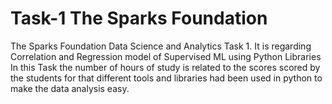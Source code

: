# Task-1 The Sparks Foundation
 The Sparks Foundation Data Science and Analytics Task 1. It is regarding Correlation and Regression model of Supervised ML using Python Libraries
 In this Task the number of hours of study is related to the scores scored by the students for that different tools and libraries had been used in python to make the data analysis easy.

